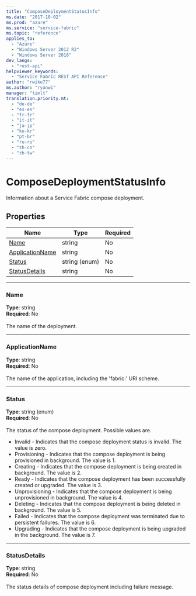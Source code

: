 ```yaml
---
title: "ComposeDeploymentStatusInfo"
ms.date: "2017-10-02"
ms.prod: "azure"
ms.service: "service-fabric"
ms.topic: "reference"
applies_to: 
  - "Azure"
  - "Windows Server 2012 R2"
  - "Windows Server 2016"
dev_langs: 
  - "rest-api"
helpviewer_keywords: 
  - "Service Fabric REST API Reference"
author: "rwike77"
ms.author: "ryanwi"
manager: "timlt"
translation.priority.mt: 
  - "de-de"
  - "es-es"
  - "fr-fr"
  - "it-it"
  - "ja-jp"
  - "ko-kr"
  - "pt-br"
  - "ru-ru"
  - "zh-cn"
  - "zh-tw"
---
```

# ComposeDeploymentStatusInfo

Information about a Service Fabric compose deployment.

## Properties
| Name | Type | Required |
| --- | --- | --- |
| [Name](#name) | string | No |
| [ApplicationName](#applicationname) | string | No |
| [Status](#status) | string (enum) | No |
| [StatusDetails](#statusdetails) | string | No |

____
### Name
__Type__: string <br/>
__Required__: No<br/>
<br/>
The name of the deployment.

____
### ApplicationName
__Type__: string <br/>
__Required__: No<br/>
<br/>
The name of the application, including the 'fabric:' URI scheme.

____
### Status
__Type__: string (enum) <br/>
__Required__: No<br/>
<br/>
The status of the compose deployment. Possible values are.

- Invalid - Indicates that the compose deployment status is invalid. The value is zero.
- Provisioning - Indicates that the compose deployment is being provisioned in background. The value is 1.
- Creating - Indicates that the compose deployment is being created in background. The value is 2.
- Ready - Indicates that the compose deployment has been successfully created or upgraded. The value is 3.
- Unprovisioning - Indicates that the compose deployment is being unprovisioned in background. The value is 4.
- Deleting - Indicates that the compose deployment is being deleted in background. The value is 5.
- Failed - Indicates that the compose deployment was terminated due to persistent failures. The value is 6.
- Upgrading - Indicates that the compose deployment is being upgraded in the background. The value is 7.


____
### StatusDetails
__Type__: string <br/>
__Required__: No<br/>
<br/>
The status details of compose deployment including failure message.
